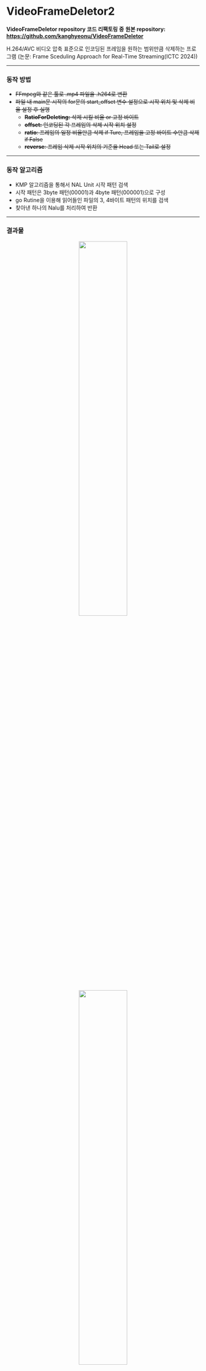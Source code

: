 # VideoFrameDeletor2
**VideoFrameDeletor repository 코드 리팩토링 중**
**원본 repository: https://github.com/kanghyeonu/VideoFrameDeletor**

H.264/AVC 비디오 압축 표준으로 인코딩된 프레임을 원하는 범위만큼 삭제하는 프로그램 
(논문: Frame Sceduling Approach for Real-Time Streaming(ICTC 2024))

---

### 동작 방법

- ~~FFmpeg와 같은 툴로 .mp4 파일을 .h264로 변환~~
- ~~파일 내 main문 시작의 for문의 start_offset 변수 설정으로 시작 위치 및 삭제 비율 설정 후 실행~~
  - ~~**RatioForDeleting:** 삭제 시킬 비율 or 고정 바이트~~
  - ~~**offset:** 인코딩된 각 프레임의 삭제 시작 위치 설정~~
  - ~~**ratio**: 프레임의 일정 비율만큼 삭제 if Ture, 프레임을 고정 바이트 수만큼 삭제 if False~~
  - ~~**reverse**: 프레임 삭제 시작 위치의 기준을 Head 또는 Tail로 설정~~

---

### 동작 알고리즘

- KMP 알고리즘을 통해서 NAL Unit 시작 패턴 검색
- 시작 패턴은 3byte 패턴(00001)과 4byte 패턴(000001)으로 구성
- go Rutine을 이용해 읽어들인 파일의 3, 4바이트 패턴의 위치를 검색
- 찾아낸 하나의 Nalu를 처리하여 반환
---
### 결과물
<p align="center">
  <img src="https://github.com/user-attachments/assets/e48a3fff-27f9-4817-96ef-74f70928510a" align="center" width="50%">
  <img src="https://github.com/user-attachments/assets/9cb745bf-23d8-479a-a733-5ce04e31b11d" align="center" width="50%">  
  <figcation align = "cennter">
</p>
- 손상된 프레임을 디코딩 후 프레임 추출 결과(위: 원본 프레임, 아래: 200byte가 삭제된 프레임)
  




